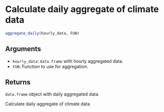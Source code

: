 # Calculate daily aggregate of climate data

```r
aggregate_daily(hourly_data, FUN)
```

## Arguments

- `hourly_data`: `data.frame` with hourly aggregated data.
- `FUN`: Function to use for aggregation.

## Returns

`data.frame` object with daily aggregated data.

Calculate daily aggregate of climate data
